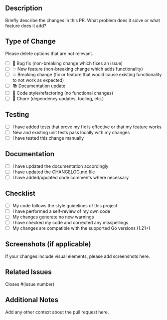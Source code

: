 ## Description

Briefly describe the changes in this PR. What problem does it solve or what feature does it add?

## Type of Change

Please delete options that are not relevant.

- [ ] 🐛 Bug fix (non-breaking change which fixes an issue)
- [ ] ✨ New feature (non-breaking change which adds functionality)
- [ ] 💥 Breaking change (fix or feature that would cause existing functionality to not work as expected)
- [ ] 📚 Documentation update
- [ ] 🎨 Code style/refactoring (no functional changes)
- [ ] 🔧 Chore (dependency updates, tooling, etc.)

## Testing

- [ ] I have added tests that prove my fix is effective or that my feature works
- [ ] New and existing unit tests pass locally with my changes
- [ ] I have tested this change manually

## Documentation

- [ ] I have updated the documentation accordingly
- [ ] I have updated the CHANGELOG.md file
- [ ] I have added/updated code comments where necessary

## Checklist

- [ ] My code follows the style guidelines of this project
- [ ] I have performed a self-review of my own code
- [ ] My changes generate no new warnings
- [ ] I have checked my code and corrected any misspellings
- [ ] My changes are compatible with the supported Go versions (1.21+)

## Screenshots (if applicable)

If your changes include visual elements, please add screenshots here.

## Related Issues

Closes #(issue number)

## Additional Notes

Add any other context about the pull request here.
